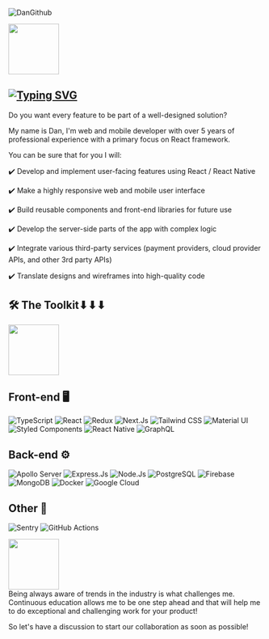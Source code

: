 
![DanGithub](https://github.com/DanylKab/DanylKab/assets/138477122/c9a06ce2-314e-4b22-8077-cbda6cd6cbd5)

<div id="header" align="Left">
  <img src="https://i.pinimg.com/originals/71/ec/90/71ec90603d192bb919457e28a0391f8b.gif" width="100"/>
</div>

##  [![Typing SVG](https://readme-typing-svg.demolab.com?font=Fira+Code&pause=1000&color=33883B&width=435&lines=Transforming+Ideas+into+Experiences)](https://git.io/typing-svg)
Do you want every feature to be part of a well-designed solution?

My name is Dan, I'm web and mobile developer with over 5 years of professional experience with a primary focus on React framework.

You can be sure that for you I will:

✔️  Develop and implement user-facing features using React / React Native

✔️  Make a highly responsive web and mobile user interface

✔️  Build reusable components and front-end libraries for future use

✔️  Develop the server-side parts of the app with complex logic

✔️  Integrate various third-party services (payment providers, cloud provider APIs, and other 3rd party APIs)

✔️  Translate designs and wireframes into high-quality code


## 🛠️ The Toolkit⬇⬇⬇
<div id="header" align="Left">
  <img src="https://cdn.dribbble.com/users/1233499/screenshots/3852878/mobile-development2-2.gif" width="100"/>
</div>
 
## Front-end 🖥️
![TypeScript](https://img.shields.io/badge/-TypeScript-007ACC?style=flat-square&logo=typescript&logoColor=white)
![React](https://img.shields.io/badge/-React-61DAFB?style=flat-square&logo=react&logoColor=white)
![Redux](https://img.shields.io/badge/-Redux-764ABC?style=flat-square&logo=redux&logoColor=white)
![Next.Js](https://img.shields.io/badge/-Next.Js-000000?style=flat-square&logo=next.js&logoColor=white)
![Tailwind CSS](https://img.shields.io/badge/-Tailwind%20CSS-38B2AC?style=flat-square&logo=tailwind-css&logoColor=white)
![Material UI](https://img.shields.io/badge/-Material%20UI-0081CB?style=flat-square&logo=material-ui&logoColor=white)
![Styled Components](https://img.shields.io/badge/-Styled%20Components-DB7093?style=flat-square&logo=styled-components&logoColor=white)
![React Native](https://img.shields.io/badge/-React%20Native-61DAFB?style=flat-square&logo=react&logoColor=white)
![GraphQL](https://img.shields.io/badge/-GraphQL-E10098?style=flat-square&logo=graphql&logoColor=white)

## Back-end ⚙️
![Apollo Server](https://img.shields.io/badge/-Apollo%20Server-311C87?style=flat-square&logo=apollo-graphql&logoColor=white)
![Express.Js](https://img.shields.io/badge/-Express.Js-000000?style=flat-square&logo=express&logoColor=white)
![Node.Js](https://img.shields.io/badge/-Node.Js-339933?style=flat-square&logo=node.js&logoColor=white)
![PostgreSQL](https://img.shields.io/badge/-PostgreSQL-336791?style=flat-square&logo=postgresql&logoColor=white)
![Firebase](https://img.shields.io/badge/-Firebase-FFCA28?style=flat-square&logo=firebase&logoColor=white)
![MongoDB](https://img.shields.io/badge/-MongoDB-47A248?style=flat-square&logo=mongodb&logoColor=white)
![Docker](https://img.shields.io/badge/-Docker-2496ED?style=flat-square&logo=docker&logoColor=white)
![Google Cloud](https://img.shields.io/badge/-Google%20Cloud-4285F4?style=flat-square&logo=google-cloud&logoColor=white)

## Other 🧰
![Sentry](https://img.shields.io/badge/-Sentry-FB4226?style=flat-square&logo=sentry&logoColor=white)
![GitHub Actions](https://img.shields.io/badge/-GitHub%20Actions-2088FF?style=flat-square&logo=github-actions&logoColor=white)

<div id="header" align="Left">
  <img src="https://media.giphy.com/media/v1.Y2lkPTc5MGI3NjExbHFqa2p6NnRsdzh1dDJsaDNqd3hiMmt0dXRqeDVsMHR4ZXZydmV3ZiZlcD12MV9pbnRlcm5hbF9naWZfYnlfaWQmY3Q9cw/ML40hFvZTdCNgSMM5H/giphy.gif" width="100"/>
</div>
Being always aware of trends in the industry is what challenges me. Continuous education allows me to be one step ahead and that will help me to do exceptional and challenging work for your product!

So let's have a discussion to start our collaboration as soon as possible!
